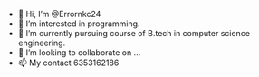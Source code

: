 - 👋 Hi, I’m @Errornkc24
- 👀 I’m interested in programming.
- 🌱 I’m currently pursuing course of B.tech in computer science engineering. 
- 💞️ I’m looking to collaborate on ...
- 📫 My contact 6353162186

<!---
Errornkc24/Errornkc24 is a ✨ special ✨ repository because its `README.md` (this file) appears on your GitHub profile.
You can click the Preview link to take a look at your changes.
--->
